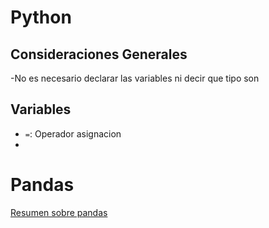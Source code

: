 # Python

## Consideraciones Generales
-No es necesario declarar las variables ni decir que tipo son

## Variables
- `=`: Operador asignacion
-

# Pandas
[Resumen sobre pandas](Python/pandas.md)



















